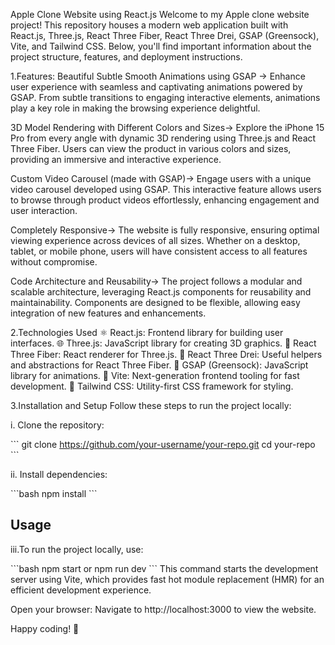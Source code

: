 Apple Clone Website using React.js
Welcome to my Apple clone website project! This repository houses a modern web application built with React.js, Three.js, React Three Fiber, React Three Drei, GSAP (Greensock), Vite, and Tailwind CSS. Below, you'll find important information about the project structure, features, and deployment instructions.

1.Features:
Beautiful Subtle Smooth Animations using GSAP ->
Enhance user experience with seamless and captivating animations powered by GSAP. From subtle transitions to engaging interactive elements, animations play a key role in making the browsing experience delightful.

3D Model Rendering with Different Colors and Sizes->
Explore the iPhone 15 Pro from every angle with dynamic 3D rendering using Three.js and React Three Fiber. Users can view the product in various colors and sizes, providing an immersive and interactive experience.

Custom Video Carousel (made with GSAP)->
Engage users with a unique video carousel developed using GSAP. This interactive feature allows users to browse through product videos effortlessly, enhancing engagement and user interaction.

Completely Responsive->
The website is fully responsive, ensuring optimal viewing experience across devices of all sizes. Whether on a desktop, tablet, or mobile phone, users will have consistent access to all features without compromise.

Code Architecture and Reusability->
The project follows a modular and scalable architecture, leveraging React.js components for reusability and maintainability. Components are designed to be flexible, allowing easy integration of new features and enhancements.

2.Technologies Used
⚛️ React.js: Frontend library for building user interfaces.
🌐 Three.js: JavaScript library for creating 3D graphics.
🔶 React Three Fiber: React renderer for Three.js.
🔧 React Three Drei: Useful helpers and abstractions for React Three Fiber.
🌈 GSAP (Greensock): JavaScript library for animations.
🚀 Vite: Next-generation frontend tooling for fast development.
🎨 Tailwind CSS: Utility-first CSS framework for styling.

3.Installation and Setup
Follow these steps to run the project locally:

i. Clone the repository:

   \```
   git clone https://github.com/your-username/your-repo.git
   cd your-repo
   \```

ii. Install dependencies:

   \```bash
   npm install
   \```

## Usage

iii.To run the project locally, use:

   \```bash
   npm start or npm run dev 
   \```
This command starts the development server using Vite, which provides fast hot module replacement (HMR) for an efficient development experience.

Open your browser:
Navigate to http://localhost:3000 to view the website.

Happy coding! 🍏


